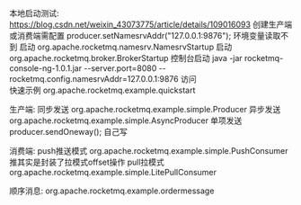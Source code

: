 本地启动测试: https://blog.csdn.net/weixin_43073775/article/details/109016093
创建生产端或消费端需配置   producer.setNamesrvAddr("127.0.0.1:9876");  环境变量读取不到
启动 org.apache.rocketmq.namesrv.NamesrvStartup
启动 org.apache.rocketmq.broker.BrokerStartup
控制台启动 java -jar rocketmq-console-ng-1.0.1.jar --server.port=8080 --rocketmq.config.namesrvAddr=127.0.0.1:9876
访问    
快速示例 org.apache.rocketmq.example.quickstart

生产端:
同步发送 org.apache.rocketmq.example.simple.Producer
异步发送 org.apache.rocketmq.example.simple.AsyncProducer
单项发送 producer.sendOneway(); 自己写

消费端:
push推送模式 org.apache.rocketmq.example.simple.PushConsumer
推其实是封装了拉模式offset操作
pull拉模式   org.apache.rocketmq.example.simple.LitePullConsumer

顺序消息:    org.apache.rocketmq.example.ordermessage


